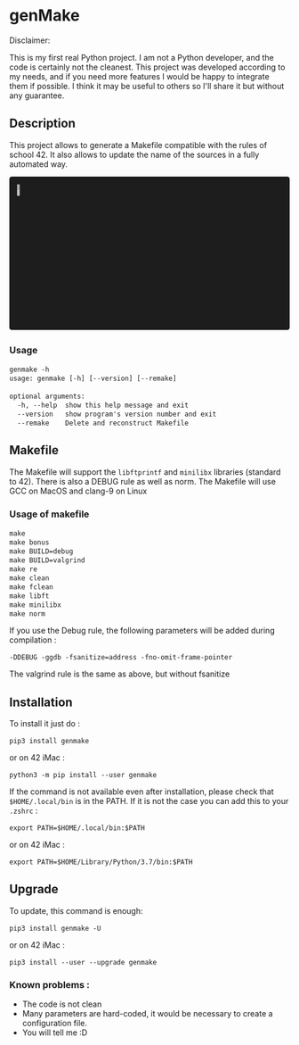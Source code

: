 # genMake

Disclaimer:

This is my first real Python project. I am not a Python developer, and the code is certainly not the cleanest. This project was developed according to my needs, and if you need more features I would be happy to integrate them if possible. I think it may be useful to others so I'll share it but without any guarantee.

## Description

This project allows to generate a Makefile compatible with the rules of school 42. It also allows to update the name of the sources in a fully automated way.

![genmake](https://github.com/arthur-trt/genMake/raw/main/assets/genmake.gif)


### Usage
```
genmake -h
usage: genmake [-h] [--version] [--remake]

optional arguments:
  -h, --help  show this help message and exit
  --version   show program's version number and exit
  --remake    Delete and reconstruct Makefile
```

## Makefile
The Makefile will support the `libftprintf` and `minilibx` libraries (standard to 42). There is also a DEBUG rule as well as norm.
The Makefile will use GCC on MacOS and clang-9 on Linux

### Usage of makefile
```
make
make bonus
make BUILD=debug
make BUILD=valgrind
make re
make clean
make fclean
make libft
make minilibx
make norm
```

If you use the Debug rule, the following parameters will be added during compilation :
```
-DDEBUG -ggdb -fsanitize=address -fno-omit-frame-pointer
```
The valgrind rule is the same as above, but without fsanitize

## Installation
To install it just do :
```
pip3 install genmake
```
or on 42 iMac :
```
python3 -m pip install --user genmake
```

If the command is not available even after installation, please check that `$HOME/.local/bin` is in the PATH. If it is not the case you can add this to your `.zshrc` :
```
export PATH=$HOME/.local/bin:$PATH
```
or on 42 iMac :
```
export PATH=$HOME/Library/Python/3.7/bin:$PATH
```

## Upgrade
To update, this command is enough:
```
pip3 install genmake -U
```
or on 42 iMac :
```
pip3 install --user --upgrade genmake
```

### Known problems :
- The code is not clean
- Many parameters are hard-coded, it would be necessary to create a configuration file.
- You will tell me :D
